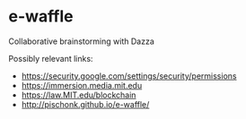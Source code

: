 # e-waffle
Collaborative brainstorming with Dazza

Possibly relevant links:

* https://security.google.com/settings/security/permissions
* https://immersion.media.mit.edu
* https://law.MIT.edu/blockchain
* http://pischonk.github.io/e-waffle/
